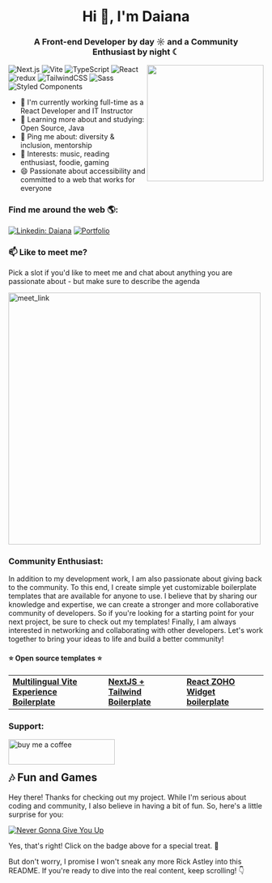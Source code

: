 <h1 align="center">Hi 👋, I'm Daiana</h1>
<h3 align="center">A Front-end Developer by day ☼ and a  Community Enthusiast by night ☾</h3>
<img align='right' src="https://daianaarena.vercel.app/_next/image?url=%2F_next%2Fstatic%2Fmedia%2Fhome.f897959e.png&w=640&q=75" width="230">
<p>
  
  ![Next.js](https://img.shields.io/badge/-Next.js-%23000000?style=flat-square&logo=nextdotjs)
  ![Vite](https://img.shields.io/badge/-Vite-%23646CFF?style=flat-square&logo=vite&logoColor=ffffff)
  <img alt="TypeScript" src="https://img.shields.io/badge/-TypeScript-007ACC?style=flat-square&logo=typescript&logoColor=white" />
  <img alt="React" src="https://img.shields.io/badge/-React-45b8d8?style=flat-square&logo=react&logoColor=white" />
  <img alt="redux" src="https://img.shields.io/badge/-Redux-764ABC?style=flat-square&logo=redux&logoColor=white" />
  ![TailwindCSS](https://img.shields.io/badge/-TailwindCSS-%231a202c?style=flat-square&logo=tailwind-css)
  <img alt="Sass" src="https://img.shields.io/badge/-Sass-CC6699?style=flat-square&logo=sass&logoColor=white" />
  <img alt="Styled Components" src="https://img.shields.io/badge/-Styled_Components-db7092?style=flat-square&logo=styled-components&logoColor=white" />
</p>


- 🏢 I'm currently working full-time as a React Developer and IT Instructor
- 🌱 Learning more about and studying: Open Source, Java
- 💬 Ping me about: diversity & inclusion, mentorship
- 💜 Interests: music, reading enthusiast, foodie, gaming
- 😄 Passionate about accessibility and committed to a web that works for everyone

### Find me around the web 🌎:
 [![Linkedin: Daiana](https://img.shields.io/badge/-Linkedin-blue?style=flat-square&logo=Linkedin&logoColor=white&link=https://www.linkedin.com/in/arenadaiana/)](https://www.linkedin.com/in/arenadaiana/)
[![Portfolio](https://img.shields.io/badge/Portfolio-46a2f1.svg?&style=flat-square&logo=Google-Chrome&logoColor=white&link=https://daianaarena.vercel.app/)](https://daianaarena.vercel.app/)

 ### 📫 Like to meet me?

Pick a slot if you'd like to meet me and chat about anything you are passionate about - but make sure to describe the agenda

<a href="https://calendly.com/arenadaiana/let-s-build-something-great-together" target="_blank"><img width="498" alt="meet_link" src="https://user-images.githubusercontent.com/15426564/144297439-f530f383-e73e-41e0-9914-a9b7d3f432e5.png"></a>


<h3 align="left">Community Enthusiast:</h3>
In addition to my development work, I am also passionate about giving back to the community. To this end, I create simple yet customizable boilerplate templates that are available for anyone to use. I believe that by sharing our knowledge and expertise, we can create a stronger and more collaborative community of developers. So if you're looking for a starting point for your next project, be sure to check out my templates! Finally, I am always interested in networking and collaborating with other developers. Let's work together to bring your ideas to life and build a better community!

<h4 align="left"> ⭐ Open source templates ⭐</h4>
<table>
  <tbody>
    <tr>
<td><a href="https://github.com/DaianaArena/vite-tailwind-localization-template"><b>  Multilingual Vite Experience Boilerplate </b></a></td>
<td><a href="https://github.com/DaianaArena/reactjs-nextjs-tailwind-boilerplate"><b>  NextJS + Tailwind Boilerplate </b></a></td>
<td><a href="https://github.com/DaianaArena/react-zoho-widget-boilerplate"><b>  React ZOHO Widget boilerplate </b></a></td>
    </tr>
  </tbody>
</table>



<h3 align="left">Support:</h3>
<p><a href="https://www.buymeacoffee.com/arenadaianadev"> <img align="left" src="https://cdn.buymeacoffee.com/buttons/v2/default-yellow.png" height="50" width="210" alt="buy me a coffee" /></a></p><br><br>

## 🎶 Fun and Games

Hey there! Thanks for checking out my project. While I'm serious about coding and community, I also believe in having a bit of fun. So, here's a little surprise for you:

[![Never Gonna Give You Up](https://img.shields.io/badge/Never%20Gonna-Give%20You%20Up-red.svg)](https://www.youtube.com/watch?v=dQw4w9WgXcQ)

Yes, that's right! Click on the badge above for a special treat. 🕺

But don't worry, I promise I won't sneak any more Rick Astley into this README. If you're ready to dive into the real content, keep scrolling! 👇



